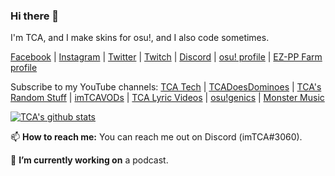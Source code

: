 ### Hi there 👋
I'm TCA, and I make skins for osu!, and I also code sometimes.

[Facebook](https://facebook.com/tcatechyt) | [Instagram](https://instagram.com/imTCA_) | [Twitter](https://twitter.com/imTCA_) | [Twitch](https://twitch.tv/imTCA) | [Discord](https://discord.gg/dX6QAkx) | [osu! profile](https://osu.ppy.sh/u/imTCA) | [EZ-PP Farm profile](https://ez-pp.farm/u/7730)

<!-- [Support me on Patreon!](https://patreon.com/imTCA) -->

Subscribe to my YouTube channels: [TCA Tech](https://youtube.com/c/TCATech/) | [TCADoesDominoes](https://youtube.com/channel/UCkY1vAYRat98biXCG7FLJug) | [TCA's Random Stuff](https://youtube.com/channel/UCwRtMnqfAvGsibV7jbzl8lA) | [imTCAVODs](https://youtube.com/channel/UCfcYW2TNGr3eRLscDnviZag) | [TCA Lyric Videos](https://youtube.com/channel/UC5oOmapBo6OB1coCM0UtleA/) | [osu!genics](https://youtube.com/channel/UCfVNIFyIiE1lGntcqCOZ4sw) | [Monster Music](https://youtube.com/channel/UCPIWRuoOjCUtdhJhJfUsPTw)

[![TCA's github stats](https://github-readme-stats.vercel.app/api?username=imTCA&show_icons=true&theme=highcontrast)](https://github.com/anuraghazra/github-readme-stats) 

📫 **How to reach me:** You can reach me out on Discord (imTCA#3060).

🔭 **I’m currently working on** a podcast.

<!--
**imTCA/imTCA** is a ✨ _special_ ✨ repository because its `README.md` (this file) appears on your GitHub profile.

Here are some ideas to get you started:

- 🔭 I’m currently working on ...
- 🌱 I’m currently learning ...
- 👯 I’m looking to collaborate on ...
- 🤔 I’m looking for help with ...
- 💬 Ask me about ...
- 📫 How to reach me: ...
- 😄 Pronouns: ...
- ⚡ Fun fact: ...
-->
